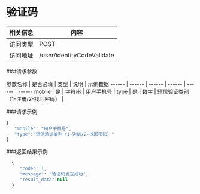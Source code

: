 # 验证码
 相关信息 | 内容
 ------ | ------
 访问类型 | POST
 访问地址 | /user/identityCodeValidate

###请求参数

 参数名称 | 是否必填 | 类型 | 说明 | 示例数据
 ------ | ------ | ------ | ------ | ------ | ------
 mobile | 是 | 字符串 | 用户手机号 | 
 type | 是 | 数字 | 短信验证类别（1-注册/2-找回密码） | 

###请求示例
```javascript
{
   "mobile": "用户手机号",
   "type":"短信验证类别（1-注册/2-找回密码）"
}
```

###返回结果示例

```javascript
  {
     "code": 1,
     "message": "验证码发送成功",
     "result_data":null
  }
```
